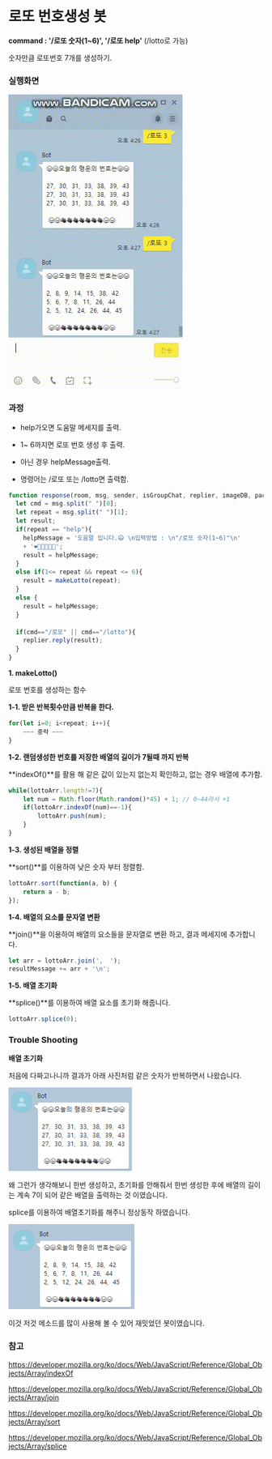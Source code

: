 # 로또 번호생성 봇

**command : '/로또 숫자(1~6)', '/로또 help'**	 (/lotto로 가능)

숫자만큼 로또번호 7개를 생성하기.

### 실행화면

<img src="./readme_images/resultScreen.gif" alt="결과화면"/>



### 과정

* help가오면 도움말 메세지를 출력.

* 1~ 6까지면 로또 번호 생성 후 출력.

* 아닌 경우 helpMessage출력.
* 명령어는 /로또 또는 /lotto면 출력함.

```javascript
function response(room, msg, sender, isGroupChat, replier, imageDB, packageName) {
  let cmd = msg.split(" ")[0];
  let repeat = msg.split(" ")[1];
  let result;
  if(repeat == "help"){
    helpMessage = '도움말 입니다.😃 \n입력방법 : \n"/로또 숫자(1~6)"\n'
    + '❤️🧡💛💚💙💜';
    result = helpMessage;
  }
  else if(1<= repeat && repeat <= 6){
    result = makeLotto(repeat);
  }
  else {
    result = helpMessage;
  }
  
  if(cmd=="/로또" || cmd=="/lotto"){
    replier.reply(result);
  }
}
```



<strong>1. makeLotto()</strong>

로또 번호를 생성하는 함수

<strong>1-1. 받은 반복횟수만큼 반복을 한다.</strong>

```javascript
for(let i=0; i<repeat; i++){ 
	~~~ 중략 ~~~
}
```



<strong>1-2. 랜덤생성한 번호를 저장한 배열의 길이가 7될때 까지 반복</strong>

**indexOf()**를 활용 해 같은 값이 있는지 없는지 확인하고, 없는 경우 배열에 추가함.

```javascript
while(lottoArr.length!=7){
    let num = Math.floor(Math.random()*45) + 1; // 0~44라서 +1
    if(lottoArr.indexOf(num)==-1){
    	lottoArr.push(num);      
 	}
}
```



<strong>1-3. 생성된 배열을 정렬 </strong>

**sort()**를 이용하여 낮은 숫자 부터 정렬함.

```javascript
lottoArr.sort(function(a, b) {
    return a - b;
});
```



<strong>1-4. 배열의 요소를 문자열 변환</strong>

**join()**을 이용하여 배열의 요소들을 문자열로 변환 하고, 결과 메세지에 추가합니다.

```javascript
let arr = lottoArr.join(',  ');
resultMessage += arr + '\n';
```



<strong>1-5. 배열 초기화</strong>

**splice()**를 이용하여 배열 요소를 초기화 해줍니다.

```javascript
lottoArr.splice(0);
```



### Trouble Shooting

**배열 초기화**

처음에 다짜고나니까 결과가 아래 사진처럼 같은 숫자가 반복하면서 나왔습니다.

<img src="./readme_images/beforeEmpty.png" alt="초기화 전 사진"/>

왜 그런가 생각해보니 한번 생성하고, 초기화를 안해줘서 한번 생성한 후에 배열의 길이는 계속 7이 되어 같은 배열을 출력하는 것 이였습니다.

splice를 이용하여 배열초기화를 해주니 정상동작 하였습니다.

<img src="./readme_images/afterEmpty.png" alt="초기화 후 사진"/>



이것 저것 메소드를 많이 사용해 볼 수 있어 재밋었던 봇이였습니다.



### 참고

https://developer.mozilla.org/ko/docs/Web/JavaScript/Reference/Global_Objects/Array/indexOf

https://developer.mozilla.org/ko/docs/Web/JavaScript/Reference/Global_Objects/Array/join

https://developer.mozilla.org/ko/docs/Web/JavaScript/Reference/Global_Objects/Array/sort

https://developer.mozilla.org/ko/docs/Web/JavaScript/Reference/Global_Objects/Array/splice